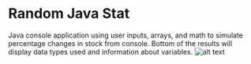 # Random Java Stat
Java console application using user inputs, arrays, and math to simulate percentage changes in stock from console.
Bottom of the results will display data types used and information about variables.
![alt text](https://github.com/IDEddy/BasicRandomJavaStat/root/portfolio-img1.jpg)
